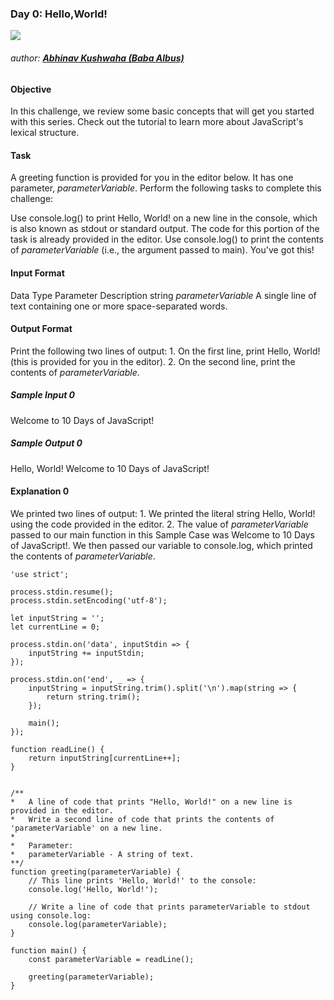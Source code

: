 ### Day 0: Hello,World!

![](https://hrcdn.net/hackerrank/assets/brand/h_mark_sm-9c05999c62674028552f4e813728e591.svg)
###### author: [**Abhinav Kushwaha (Baba Albus)**](http://babaalbus.com/ "http://babaalbus.com/")

#### Objective
In this challenge, we review some basic concepts that will get you started with this series. 
Check out the tutorial to learn more about JavaScript's lexical structure.

#### Task
A greeting function is provided for you in the editor below. It has one parameter, *parameterVariable*.
Perform the following tasks to complete this challenge:

Use console.log() to print Hello, World! on a new line in the console, which is also known as stdout or standard output. The code for this portion of the task is already provided in the editor.
Use console.log() to print the contents of *parameterVariable* (i.e., the argument passed to main).
You've got this!

#### Input Format
Data Type	Parameter				Description
string		*parameterVariable* 	A single line of text containing one or more space-separated words.

#### Output Format
Print the following two lines of output:
	1. On the first line, print Hello, World! (this is provided for you in the editor).
	2. On the second line, print the contents of *parameterVariable*.

##### Sample Input 0
Welcome to 10 Days of JavaScript!
##### Sample Output 0
Hello, World!
Welcome to 10 Days of JavaScript!

#### Explanation 0
We printed two lines of output:
	1. We printed the literal string Hello, World! using the code provided in the editor.
	2. The value of *parameterVariable* passed to our main function in this Sample Case was Welcome
	to 10 Days of JavaScript!. We then passed our variable to console.log,
	which printed the contents of *parameterVariable*.
```
'use strict';

process.stdin.resume();
process.stdin.setEncoding('utf-8');

let inputString = '';
let currentLine = 0;

process.stdin.on('data', inputStdin => {
    inputString += inputStdin;
});

process.stdin.on('end', _ => {
    inputString = inputString.trim().split('\n').map(string => {
        return string.trim();
    });
    
    main();    
});

function readLine() {
    return inputString[currentLine++];
}
```
```

/**
*   A line of code that prints "Hello, World!" on a new line is provided in the editor. 
*   Write a second line of code that prints the contents of 'parameterVariable' on a new line.
*
*	Parameter:
*   parameterVariable - A string of text.
**/
function greeting(parameterVariable) {
    // This line prints 'Hello, World!' to the console:
    console.log('Hello, World!');

    // Write a line of code that prints parameterVariable to stdout using console.log:
    console.log(parameterVariable);
}

```
```
function main() {
    const parameterVariable = readLine();
    
    greeting(parameterVariable);
}
```
